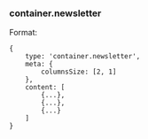 ### container.newsletter

Format:
```
{
    type: 'container.newsletter',
    meta: {
        columnsSize: [2, 1]
    },
    content: [
        {...},
        {...},
        {...}
    ]
}
```